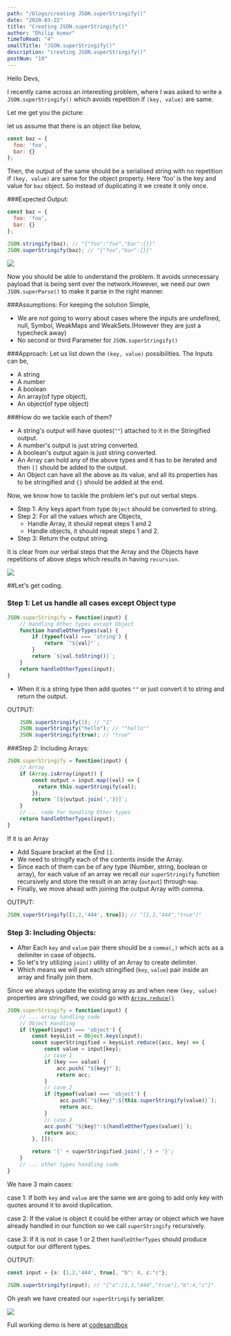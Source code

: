 ```yaml
---
path: "/blogs/creating JSON.superStringify()"
date: "2020-03-22"
title: "Creating JSON.superStringify()"
author: "Dhilip kumar"
timeToRead: "4"
smallTitle: "JSON.superStringify()"
description: "creating JSON.superStringify()"
postNum: "19"
---
```



Hello Devs,

I recently came across an interesting problem, where I was asked to write a `JSON.superStringify()` which avoids repetition if `(key, value)` are same.

Let me get you the picture:

let us assume that there is an object like below,

```js
const baz = {
  foo: 'foo',
  bar: {}
};
```

Then, the output of the same should be a serialised string with no repetition if `(key, value)` are same for the object property.
Here 'foo' is the key and value for `baz` object. So instead of duplicating it we create it only once.

###Expected Output:
```js
const baz = {
  foo: 'foo',
  bar: {}
};

JSON.stringify(baz); // "{"foo":"foo","bar":{}}"
JSON.superStringify(baz); // "{"foo","bar":{}}"

```

![](https://media.giphy.com/media/eOewytQL4tOOA/giphy.gif)

Now you should be able to understand the problem. It avoids unnecessary payload that is being sent over the network.However, we need our own `JSON.superParse()` to make it parse in the right manner.


###Assumptions:
 For keeping the solution Simple,
 - We are not going to worry about cases where the inputs are undefined, null, Symbol, WeakMaps and WeakSets.(However they are just a typecheck away)
 - No second or third Parameter for `JSON.superStringify()`



###Approach:
 Let us list down the `(key, value)` possibilities.
 The Inputs can be,
 - A string
 - A number
 - A boolean
 - An array(of type object),
 - An object(of type object)


###How do we tackle each of them?
 - A string's output will have quotes(`""`) attached to it in the Stringified output.
 - A number's output is just string converted.
 - A boolean's output again is just string converted.
 - An Array can hold any of the above types and it has to be iterated and then `[]` should be added to the output.
 - An Object can have all the above as its value, and all its properties has to be stringified and `{}` should be added at the end.


Now, we know how to tackle the problem let's put out verbal steps.

 - Step 1: Any keys apart from type `Object` should be converted to string.
 - Step 2: For all the values which are Objects,
     * Handle Array, it should repeat steps 1 and 2
     * Handle objects, it should repeat steps 1 and 2.
 - Step 3: Return the output string.

It is clear from our verbal steps that the Array and the Objects have repetitions of above steps which results in having `recursion`.

![](https://media.giphy.com/media/rAa6I6ccp9oR2/giphy.gif)

##Let's get coding.

### Step 1: Let us handle all cases except Object type

```js
JSON.superStringify = function(input) {
    // Handling Other types except Object
    function handleOtherTypes(val) {
        if (typeof(val) === 'string') {
            return `"${val}"`;
        }
        return `${val.toString()}`;
    }
    return handleOtherTypes(input);
}
```

- When it is a string type then add quotes `""` or just convert it to string and return the output.


OUTPUT:
```js
    JSON.superStringify(1); // "1"
    JSON.superStringify("hello"); // ""hello""
    JSON.superStringify(true); // "true"
```


###Step 2: Including Arrays:

```js
JSON.superStringify = function(input) {
    // Array
    if (Array.isArray(input)) {
        const output = input.map((val) => {
          return this.superStringify(val); 
        });
        return `[${output.join(',')}]`;
    }
    // ... code for handling Other types
    return handleOtherTypes(input);
}
```


If it is an Array
 - Add Square bracket at the End `[]`.
 - We need to stringify each of the contents inside the Array.
 - Since each of them can be of any type (Number, string, boolean or array), for each value of an array we recall our `superStringify` function recursively and store the result in an array (`output`) through `map`.
- Finally, we move ahead with joining the output Array with comma.


OUTPUT:
```js
JSON.superStringify([1,2,'444', true]); // "[1,2,"444","true"]"
```


### Step 3: Including Objects:

 - After Each `key` and `value` pair there should be a `comma(,)` which acts as a delimiter in case of objects.
 - So let's try utilizing `join()` utility of an Array to create delimiter.
 - Which means we will put each stringified (`key`, `value`) pair inside an array and finally join them.


Since we always update the existing array as and when new `(key, value)` properties are stringified, we could go with [`Array.reduce()`](https://www.w3schools.com/jsref/jsref_reduce.asp)

```js
JSON.superStringify = function(input) {
    // ... array handling code
    // Object Handling
    if (typeof(input) === 'object') {
        const keysList = Object.keys(input);
        const superStringified = keysList.reduce((acc, key) => {
            const value = input[key];
            // case 1
            if (key === value) {
                acc.push(`"${key}"`);
                return acc;
            }
            // case 2
            if (typeof(value) === 'object') {
                 acc.push(`"${key}":${this.superStringify(value)}`);
                 return acc;
            }
            // case 3
            acc.push(`"${key}":${handleOtherTypes(value)}`);
            return acc;
        }, []);

        return '{' + superStringified.join(',') + '}';
    }
    // ... other types handling code
}
```


We have 3 main cases:

case 1: If both `key` and `value` are the same we are going to add only key with quotes around it to avoid duplication.

case 2: If the value is object it could be either array or object which we have already handled in our function so we call `superStringify` recursively.

case 3: If it is not in case 1 or 2 then `handleOtherTypes` should produce output for our different types.


OUTPUT:
```js
const input = {a: [1,2,'444', true], "b": 4, c:"c"};

JSON.superStringify(input); // "{"a":[1,2,"444","true"],"b":4,"c"}"
```

Oh yeah we have created our `superStringify` serializer.

![](https://media.giphy.com/media/3nPVcAIb6ft8k/giphy.gif)

Full working demo is here at [codesandbox](https://codesandbox.io/s/gallant-fast-7etu4?fontsize=14&hidenavigation=1&theme=dark)

